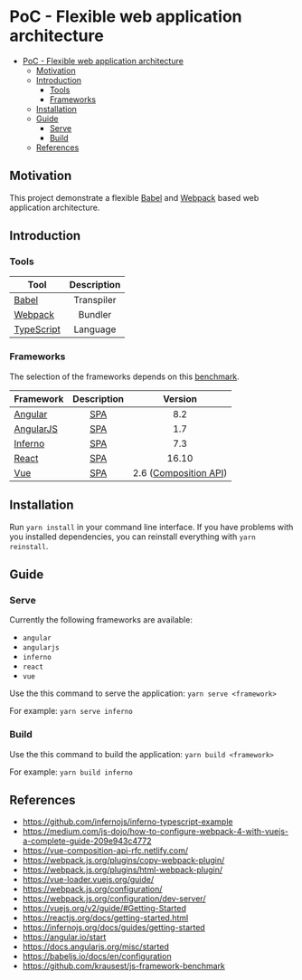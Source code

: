 # PoC - Flexible web application architecture

- [PoC - Flexible web application architecture](#poc---flexible-web-application-architecture)
  - [Motivation](#motivation)
  - [Introduction](#introduction)
    - [Tools](#tools)
    - [Frameworks](#frameworks)
  - [Installation](#installation)
  - [Guide](#guide)
    - [Serve](#serve)
    - [Build](#build)
  - [References](#references)

## Motivation

This project demonstrate a flexible [Babel] and [Webpack] based web application architecture.

## Introduction

### Tools

| Tool         | Description |
| ------------ | :---------: |
| [Babel]      | Transpiler  |
| [Webpack]    |   Bundler   |
| [TypeScript] |  Language   |

### Frameworks

The selection of the frameworks depends on this [benchmark](https://krausest.github.io/js-framework-benchmark/2019/table_chrome_77.html).

| Framework   | Description |         Version         |
| ----------- | :---------: | :---------------------: |
| [Angular]   |    [SPA]    |           8.2           |
| [AngularJS] |    [SPA]    |           1.7           |
| [Inferno]   |    [SPA]    |           7.3           |
| [React]     |    [SPA]    |          16.10          |
| [Vue]       |    [SPA]    | 2.6 ([Composition API]) |

## Installation

Run `yarn install` in your command line interface. If you have problems with you installed dependencies, you can reinstall everything with `yarn reinstall`.

## Guide

### Serve

Currently the following frameworks are available: 
- `angular`
- `angularjs`
- `inferno`
- `react`
- `vue`

Use the this command to serve the application: `yarn serve <framework>`

For example: `yarn serve inferno`

### Build
Use the this command to build the application: `yarn build <framework>`

For example: `yarn build inferno`

## References

- https://github.com/infernojs/inferno-typescript-example
- https://medium.com/js-dojo/how-to-configure-webpack-4-with-vuejs-a-complete-guide-209e943c4772
- https://vue-composition-api-rfc.netlify.com/
- https://webpack.js.org/plugins/copy-webpack-plugin/
- https://webpack.js.org/plugins/html-webpack-plugin/
- https://vue-loader.vuejs.org/guide/
- https://webpack.js.org/configuration/
- https://webpack.js.org/configuration/dev-server/
- https://vuejs.org/v2/guide/#Getting-Started
- https://reactjs.org/docs/getting-started.html
- https://infernojs.org/docs/guides/getting-started
- https://angular.io/start
- https://docs.angularjs.org/misc/started
- https://babeljs.io/docs/en/configuration
- https://github.com/krausest/js-framework-benchmark

[Babel]: https://babeljs.io
[TypeScript]: https:/typescriptlang.org
[Webpack]: https://webpack.js.org
[Angular]: https://angular.io
[AngularJS]: https://angularjs.org
[Inferno]: https://infernojs.org
[React]: https://reactjs.org
[Vue]: https://vuejs.org
[SPA]: https://en.wikipedia.org/wiki/Single-page_application
[Composition API]: https://vue-composition-api-rfc.netlify.com
[JS-Benchmark]: https://krausest.github.io/js-framework-benchmark/2019/table_chrome_77.html